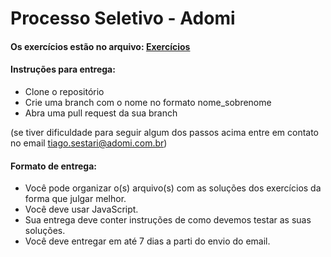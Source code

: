 # Processo Seletivo - Adomi

#### Os exercícios estão no arquivo: [Exercícios](processo_seletivo.md)

#### Instruções para entrega:
- Clone o repositório
- Crie uma branch com o nome no formato nome_sobrenome
- Abra uma pull request da sua branch

(se tiver dificuldade para seguir algum dos passos acima entre em contato
no email tiago.sestari@adomi.com.br)

#### Formato de entrega:
- Você pode organizar o(s) arquivo(s) com as soluções dos exercícios da forma que julgar melhor.
- Você deve usar JavaScript.
- Sua entrega deve conter instruções de como devemos testar as suas soluções.
- Você deve entregar em até 7 dias a parti do envio do email.
